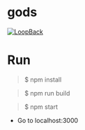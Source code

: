 # gods

[![LoopBack](https://github.com/strongloop/loopback-next/raw/master/docs/site/imgs/branding/Powered-by-LoopBack-Badge-(blue)-@2x.png)](http://loopback.io/)


# Run

>$ npm install

>$ npm run build

>$ npm start

- Go to localhost:3000
